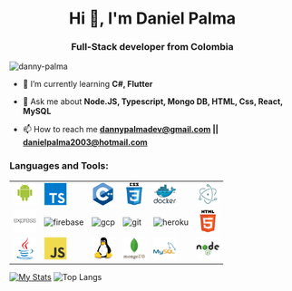 <h1 align="center">Hi 👋, I'm Daniel Palma</h1>
<h3 align="center">Full-Stack developer from Colombia</h3>

<p align="left"> <img src="https://komarev.com/ghpvc/?username=danny-palma&label=Profile%20views&color=6a9d26&style=flat" alt="danny-palma" /> </p>

- 🌱 I’m currently learning **C#, Flutter**

- 💬 Ask me about **Node.JS, Typescript, Mongo DB, HTML, Css, React, MySQL**

- 📫 How to reach me **dannypalmadev@gmail.com || danielpalma2003@hotmail.com**



<h3 align="left">Languages and Tools:</h3>
<p align="left"> 
  <table>
    <tr>
      <td>
        <img src="https://raw.githubusercontent.com/devicons/devicon/master/icons/android/android-original-wordmark.svg" alt="android" width="40" height="40"/>
      </td>
      <td>
        <img src="https://raw.githubusercontent.com/devicons/devicon/master/icons/typescript/typescript-original.svg" alt="typescript" width="40" height="40"/>
      </td>
      <td>
        <img src="https://raw.githubusercontent.com/devicons/devicon/master/icons/cplusplus/cplusplus-original.svg" alt="cplusplus" width="40" height="40"/>
      </td>
      <td>
        <img src="https://raw.githubusercontent.com/devicons/devicon/master/icons/css3/css3-original-wordmark.svg" alt="css3" width="40" height="40"/>
      </td>
      <td>
        <img src="https://raw.githubusercontent.com/devicons/devicon/master/icons/docker/docker-original-wordmark.svg" alt="docker" width="40" height="40"/>
      </td>
      <td>
        <img src="https://raw.githubusercontent.com/devicons/devicon/master/icons/electron/electron-original.svg" alt="electron" width="40" height="40"/>
      </td>
    </tr>
    <tr>
      <td>
        <img src="https://raw.githubusercontent.com/devicons/devicon/master/icons/express/express-original-wordmark.svg" alt="express" width="40" height="40"/>
      </td>
      <td>
        <img src="https://www.vectorlogo.zone/logos/firebase/firebase-icon.svg" alt="firebase" width="40" height="40"/>
      </td>
      <td>
        <img src="https://www.vectorlogo.zone/logos/google_cloud/google_cloud-icon.svg" alt="gcp" width="40" height="40"/>
      </td>
      <td>
        <img src="https://www.vectorlogo.zone/logos/git-scm/git-scm-icon.svg" alt="git" width="40" height="40"/>
      </td>
      <td>
        <img src="https://www.vectorlogo.zone/logos/heroku/heroku-icon.svg" alt="heroku" width="40" height="40"/>
      </td>
      <td>
        <img src="https://raw.githubusercontent.com/devicons/devicon/master/icons/html5/html5-original-wordmark.svg" alt="html5" width="40" height="40"/>
      </td>
    </tr>
    <tr>
      <td>
        <img src="https://raw.githubusercontent.com/devicons/devicon/master/icons/java/java-original.svg" alt="java" width="40" height="40"/>
      </td>
      <td>
        <img src="https://raw.githubusercontent.com/devicons/devicon/master/icons/javascript/javascript-original.svg" alt="javascript" width="40" height="40"/>
      </td>
      <td>
        <img src="https://raw.githubusercontent.com/devicons/devicon/master/icons/linux/linux-original.svg" alt="linux" width="40" height="40"/>
      </td>
      <td>
        <img src="https://raw.githubusercontent.com/devicons/devicon/master/icons/mongodb/mongodb-original-wordmark.svg" alt="mongodb" width="40" height="40"/>
      </td>
      <td>
        <img src="https://raw.githubusercontent.com/devicons/devicon/master/icons/mysql/mysql-original-wordmark.svg" alt="mysql" width="40" height="40"/>
      </td>
      <td>
        <img src="https://raw.githubusercontent.com/devicons/devicon/master/icons/nodejs/nodejs-original-wordmark.svg" alt="nodejs" width="40" height="40"/>
      </td>
    </tr>
  </table>
</p>

[![My Stats](https://github-readme-stats.vercel.app/api?username=danny-palma&show_icons=true&theme=monokai)](https://github.com/danny-palma)
![Top Langs](https://github-readme-stats.vercel.app/api/top-langs/?username=danny-palma&layout=compact&langs_count=8&hide=css&theme=monokai)

